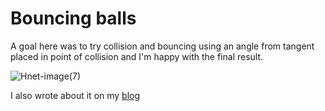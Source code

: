 # Bouncing balls

A goal here was to try collision and bouncing using an angle from tangent placed in point of collision and I'm happy with the final result.


![Hnet-image(7)](https://user-images.githubusercontent.com/57571014/121608985-367a1980-ca53-11eb-8c3f-c19ec78bec90.gif)


I also wrote about it on my [blog](https://ludius0.github.io/my-blog/)